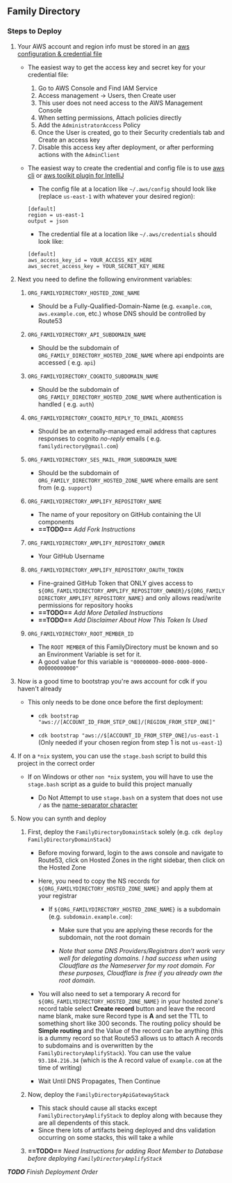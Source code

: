 ## Family Directory

### Steps to Deploy

1. Your AWS account and region info must be stored in
   an [aws configuration & credential file](https://docs.aws.amazon.com/cli/latest/userguide/cli-configure-files.html)

    - The easiest way to get the access key and secret key for your credential file:

        1. Go to AWS Console and Find IAM Service
        2. Access management -> Users, then Create user
        3. This user does not need access to the AWS Management Console
        4. When setting permissions, Attach policies directly
        5. Add the `AdministratorAccess` Policy
        6. Once the User is created, go to their Security credentials tab and Create an access key
        7. Disable this access key after deployment, or after performing actions with the `AdminClient`

    - The easiest way to create the credential and config file is to use [aws cli](https://aws.amazon.com/cli/)
      or [aws toolkit plugin for IntelliJ](https://plugins.jetbrains.com/plugin/11349-aws-toolkit)

        - The config file at a location like `~/.aws/config` should look like (replace `us-east-1` with whatever your
          desired region):
        ```
      [default]
		region = us-east-1
		output = json
        ```

        - The credential file at a location like `~/.aws/credentials` should look like:
        ```
      [default]
		aws_access_key_id = YOUR_ACCESS_KEY_HERE
		aws_secret_access_key = YOUR_SECRET_KEY_HERE
        ```

2. Next you need to define the following environment variables:

    1. `ORG_FAMILYDIRECTORY_HOSTED_ZONE_NAME`
        - Should be a Fully-Qualified-Domain-Name (e.g. `example.com`, `aws.example.com`, etc.) whose DNS should be
          controlled by Route53

    2. `ORG_FAMILYDIRECTORY_API_SUBDOMAIN_NAME`

        - Should be the subdomain of `ORG_FAMILY_DIRECTORY_HOSTED_ZONE_NAME` where api endpoints are accessed (
          e.g. `api`)

    3. `ORG_FAMILYDIRECTORY_COGNITO_SUBDOMAIN_NAME`

        - Should be the subdomain of `ORG_FAMILY_DIRECTORY_HOSTED_ZONE_NAME` where authentication is handled (
          e.g. `auth`)

    4. `ORG_FAMILYDIRECTORY_COGNITO_REPLY_TO_EMAIL_ADDRESS`

        - Should be an externally-managed email address that captures responses to cognito *no-reply* emails (
          e.g. `familydirectory@gmail.com`)

    5. `ORG_FAMILYDIRECTORY_SES_MAIL_FROM_SUBDOMAIN_NAME`

        - Should be the subdomain of `ORG_FAMILY_DIRECTORY_HOSTED_ZONE_NAME` where emails are sent from (e.g. `support`)

    6. `ORG_FAMILYDIRECTORY_AMPLIFY_REPOSITORY_NAME`

        - The name of your repository on GitHub containing the UI components
        - **==TODO==** *Add Fork Instructions*

    7. `ORG_FAMILYDIRECTORY_AMPLIFY_REPOSITORY_OWNER`

        - Your GitHub Username

    8. `ORG_FAMILYDIRECTORY_AMPLIFY_REPOSITORY_OAUTH_TOKEN`

        - Fine-grained GitHub Token that ONLY gives access
          to `${ORG_FAMILYDIRECTORY_AMPLIFY_REPOSITORY_OWNER}/${ORG_FAMILYDIRECTORY_AMPLIFY_REPOSITORY_NAME}` and only
          allows read/write permissions for repository hooks
        - **==TODO==** *Add More Detailed Instructions*
        - **==TODO==** *Add Disclaimer About How This Token Is Used*

    9. `ORG_FAMILYDIRECTORY_ROOT_MEMBER_ID`

        - The `ROOT MEMBER` of this FamilyDirectory must be known and so an Environment Variable is set for it.
        - A good value for this variable is `"00000000-0000-0000-0000-000000000000"`

3. Now is a good time to bootstrap you're aws account for cdk if you haven't already

    - This only needs to be done once before the first deployment:

        - `cdk bootstrap "aws://[ACCOUNT_ID_FROM_STEP_ONE]/[REGION_FROM_STEP_ONE]"`

        - `cdk bootstrap "aws://$[ACCOUNT_ID_FROM_STEP_ONE]/us-east-1` (Only needed if your chosen region from step 1 is
          not `us-east-1`)


4. If on a `*nix` system, you can use the `stage.bash` script to build this project in the correct order

    - If on Windows or other `non *nix` system, you will have to use the `stage.bash` script as a guide to build this
      project manually

        - Do Not Attempt to use `stage.bash` on a system that does not use `/` as
          the [name-separator character](https://docs.oracle.com/javase/8/docs/api/java/io/File.html#separatorChar)

5. Now you can synth and deploy

    1. First, deploy the `FamilyDirectoryDomainStack` solely (e.g. `cdk deploy FamilyDirectoryDomainStack`)

        - Before moving forward, login to the aws console and navigate to Route53, click on Hosted Zones in the right
          sidebar, then click on the Hosted Zone

        - Here, you need to copy the NS records for `${ORG_FAMILYDIRECTORY_HOSTED_ZONE_NAME}` and apply them at your
          registrar

            - If `${ORG_FAMILYDIRECTORY_HOSTED_ZONE_NAME}` is a subdomain (e.g. `subdomain.example.com`):

                - Make sure that you are applying these records for the subdomain, not the root domain

                - *Note that some DNS Providers/Registrars don't work very well for delegating domains. I had success
                  when using Cloudflare as the Nameserver for my root domain. For these purposes, Cloudflare is free if
                  you already own the root domain.*

        - You will also need to set a temporary A record for `${ORG_FAMILYDIRECTORY_HOSTED_ZONE_NAME}` in your hosted
          zone's record table select **Create record** button and leave the record name blank, make sure Record type is
          **A** and set the TTL to something short like 300 seconds. The routing policy should be **Simple routing** and
          the Value of the record can be anything (this is a dummy record so that Route53 allows us to attach A records
          to subdomains and is overwritten by the `FamilyDirectoryAmplifyStack`). You can use the
          value `93.184.216.34` (which is the A record value of `example.com` at the time of writing)

        - Wait Until DNS Propagates, Then Continue

    2. Now, deploy the `FamilyDirectoryApiGatewayStack`
        - This stack should cause all stacks except `FamilyDirectoryAmplifyStack` to deploy along with because they are
          all dependents of this stack.
        - Since there lots of artifacts being deployed and dns validation occurring on some stacks, this will take
          a while

    3. **==TODO==** *Need Instructions for adding Root Member to Database before
       deploying `FamilyDirectoryAmplifyStack`*

***TODO** Finish Deployment Order*